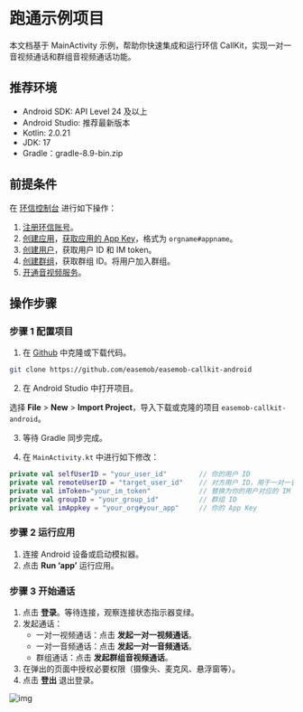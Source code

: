 # 跑通示例项目

本文档基于 MainActivity 示例，帮助你快速集成和运行环信 CallKit，实现一对一音视频通话和群组音视频通话功能。

## 推荐环境

- Android SDK: API Level 24 及以上
- Android Studio: 推荐最新版本
- Kotlin: 2.0.21
- JDK: 17
- Gradle：gradle-8.9-bin.zip

## 前提条件

在 [环信控制台](https://console.easemob.com/user/login) 进行如下操作：
1. [注册环信账号](https://doc.easemob.com/product/console/account_register.html#注册账号)。
2. [创建应用](https://doc.easemob.com/product/console/app_create.html)，[获取应用的 App Key](https://doc.easemob.com/product/console/app_manage.html#获取应用凭证)，格式为 `orgname#appname`。
3. [创建用户](https://doc.easemob.com/product/console/operation_user.html#创建用户)，获取用户 ID 和 IM token。
4. [创建群组](https://doc.easemob.com/product/console/operation_group.html#创建群组)，获取群组 ID。将用户加入群组。
5. [开通音视频服务](https://doc.easemob.com/product_activation.html)。

## 操作步骤

### 步骤 1 配置项目 

1. 在 [Github](https://github.com/easemob/easemob-callkit-android) 中克隆或下载代码。

```bash
git clone https://github.com/easemob/easemob-callkit-android 
```

2. 在 Android Studio 中打开项目。

选择 **File** > **New** > **Import Project**，导入下载或克隆的项目 `easemob-callkit-android`。

3. 等待 Gradle 同步完成。

4. 在 `MainActivity.kt` 中进行如下修改：

```kotlin
private val selfUserID = "your_user_id"        // 你的用户 ID
private val remoteUserID = "target_user_id"    // 对方用户 ID，用于一对一音视频通话
private val imToken="your_im_token"            // 替换为你的用户对应的 IM 登录Token
private val groupID = "your_group_id"          // 群组 ID
private val imAppkey = "your_org#your_app"     // 你的 App Key
```
### 步骤 2 运行应用

1. 连接 Android 设备或启动模拟器。
2. 点击 **Run ‘app’** 运行应用。

### 步骤 3 开始通话

1. 点击 **登录**。等待连接，观察连接状态指示器变绿。
2. 发起通话：
   - 一对一视频通话：点击 **发起一对一视频通话**。
   - 一对一音频通话：点击 **发起一对一音频通话**。
   - 群组通话：点击 **发起群组音视频通话**。
3. 在弹出的页面中授权必要权限（摄像头、麦克风、悬浮窗等）。
4. 点击 **登出** 退出登录。

![img](https://github.com/easemob/easemob-doc/tree/doc-v2/docs/.vuepress/public/images/callkit/android/project_runthrough.png)

